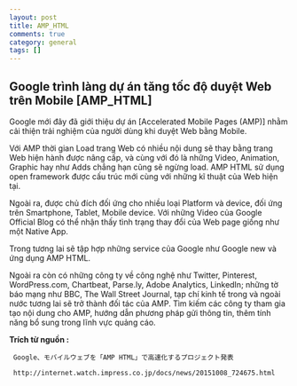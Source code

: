 ```yaml
---
layout: post  
title: AMP_HTML  
comments: true  
category: general
tags: []
---
```


## Google trình làng dự án tăng tốc độ duyệt Web trên Mobile [AMP_HTML]



Google mới đây đã giới thiệu dự án [Accelerated Mobile Pages (AMP)] nhằm cải thiện trải nghiệm của người dùng khi duyệt Web bằng Mobile.

Với AMP thời gian Load trang Web có nhiều nội dung sẽ thay bằng trang Web hiện hành được nâng cấp, và cùng với đó là những Video, Animation, Graphic hay như Adds chẳng hạn cũng sẽ ngừng load. AMP HTML sử dụng open framework được cấu trúc mới cùng với những kĩ thuật của Web hiện tại.

Ngoài ra, được chủ đích đối ứng cho nhiều loại Platform và device, đối ứng trên Smartphone, Tablet, Mobile device. Với những Video của Google Official Blog có thể nhận thấy tình trạng thay đổi của Web page giống như một Native App.



Trong tương lai sẽ tập hợp những service của Google như Google new và ứng dụng AMP HTML. 

Ngoài ra còn có những công ty về công nghệ như Twitter, Pinterest, WordPress.com, Chartbeat, Parse.ly, Adobe Analytics, LinkedIn; những tờ báo mạng như BBC, The Wall Street Journal, tạp chí kinh tế trong và ngoài nước tương lai sẽ trở thành đối tác của AMP. Tìm kiếm các công ty tham gia tạo nội dung cho AMP, hướng dẫn phương pháp gửi thông tin, thêm tính năng bổ sung trong lĩnh vực quảng cáo.



 **Trích từ nguồn :** 

` Google、モバイルウェブを「AMP HTML」で高速化するプロジェクト発表`

` http://internet.watch.impress.co.jp/docs/news/20151008_724675.html`

